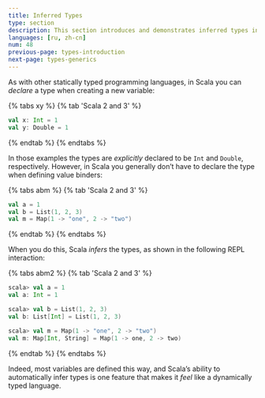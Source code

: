 ```yaml
---
title: Inferred Types
type: section
description: This section introduces and demonstrates inferred types in Scala 3
languages: [ru, zh-cn]
num: 48
previous-page: types-introduction
next-page: types-generics
---
```



As with other statically typed programming languages, in Scala you can _declare_ a type when creating a new variable:

{% tabs xy %}
{% tab 'Scala 2 and 3' %}
```scala
val x: Int = 1
val y: Double = 1
```
{% endtab %}
{% endtabs %}

In those examples the types are _explicitly_ declared to be `Int` and `Double`, respectively.
However, in Scala you generally don’t have to declare the type when defining value binders:

{% tabs abm %}
{% tab 'Scala 2 and 3' %}
```scala
val a = 1
val b = List(1, 2, 3)
val m = Map(1 -> "one", 2 -> "two")
```
{% endtab %}
{% endtabs %}

When you do this, Scala _infers_ the types, as shown in the following REPL interaction:

{% tabs abm2 %}
{% tab 'Scala 2 and 3' %}
```scala
scala> val a = 1
val a: Int = 1

scala> val b = List(1, 2, 3)
val b: List[Int] = List(1, 2, 3)

scala> val m = Map(1 -> "one", 2 -> "two")
val m: Map[Int, String] = Map(1 -> one, 2 -> two)
```
{% endtab %}
{% endtabs %}

Indeed, most variables are defined this way, and Scala’s ability to automatically infer types is one feature that makes it _feel_ like a dynamically typed language.
